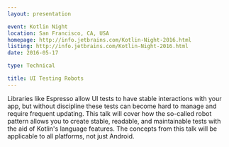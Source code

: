 ```yaml
---
layout: presentation

event: Kotlin Night
location: San Francisco, CA, USA
homepage: http://info.jetbrains.com/Kotlin-Night-2016.html
listing: http://info.jetbrains.com/Kotlin-Night-2016.html
date: 2016-05-17

type: Technical

title: UI Testing Robots
---
```


Libraries like Espresso allow UI tests to have stable interactions with your app, but without discipline these tests can become hard to manage and require frequent updating. This talk will cover how the so-called robot pattern allows you to create stable, readable, and maintainable tests with the aid of Kotlin's language features. The concepts from this talk will be applicable to all platforms, not just Android.
